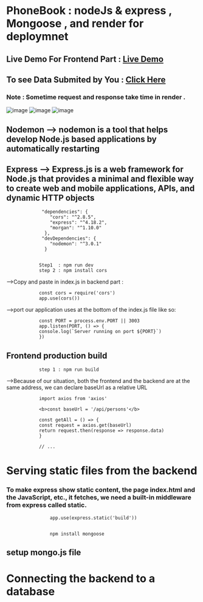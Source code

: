 # PhoneBook :  nodeJs & express  , Mongoose , and render for deploymnet 



## Live Demo For Frontend Part : <a href="https://phonebook-complete.onrender.com/">Live Demo</a> 
## To see Data Submited by You  :  <a href="https://phonebook-complete.onrender.com/api/persons">Click Here</a> 

### Note : Sometime request and response take time in render .

![image](https://github.com/rajneeshsingh18/phonebook/assets/79413032/1a64b545-4301-4df7-a800-f52bc9fb7ea3)
![image](https://github.com/rajneeshsingh18/phonebook/assets/79413032/06c1e4ed-1b0f-4867-ba77-fc5468e753e7)
![image](https://github.com/rajneeshsingh18/phonebook/assets/79413032/8d4ef574-6443-492f-b760-1ecc8cba5e46)




## Nodemon --> nodemon is a tool that helps develop Node.js based applications by automatically restarting

## Express --> Express.js is a web framework for Node.js that provides a minimal and flexible way to create web and mobile applications, APIs, and dynamic HTTP objects

                 "dependencies": {
                    "cors": "^2.8.5",
                    "express": "^4.18.2",
                    "morgan": "^1.10.0"
                  },
                 "devDependencies": {
                    "nodemon": "^3.0.1"
                  }


                Step1  : npm run dev
                step 2 : npm install cors

-->Copy and paste in index.js in backend part :

                const cors = require('cors')
                app.use(cors())

-->port our application uses at the bottom of the index.js file like so:

                const PORT = process.env.PORT || 3003
                app.listen(PORT, () => {
                console.log(`Server running on port ${PORT}`)
                })

##  Frontend production build

                step 1 : npm run build

-->Because of our situation, both the frontend and the backend are at the same address, we can declare baseUrl as a relative URL

                import axios from 'axios'

                <b>const baseUrl = '/api/persons'</b>

                const getAll = () => {
                const request = axios.get(baseUrl)
                return request.then(response => response.data)
                }

                // ...

# Serving static files from the backend

### To make express show static content, the page index.html and the JavaScript, etc., it fetches, we need a built-in middleware from express called static.

                    app.use(express.static('build'))


                    npm install mongoose

## setup mongo.js file 

# Connecting the backend to a database
